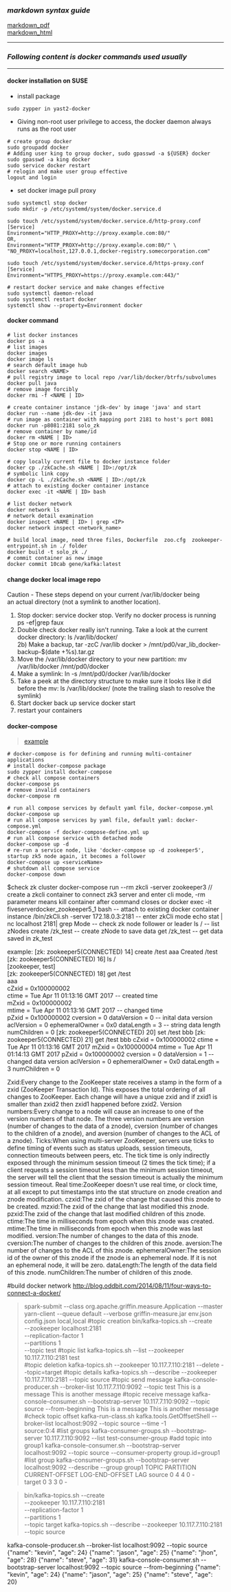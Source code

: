 ### *markdown syntax guide*
[markdown_pdf](https://guides.github.com/pdfs/markdown-cheatsheet-online.pdf)<br>
[markdown_html](https://guides.github.com/features/mastering-markdown/)

---

### *Following content is docker commands used usually*

---

#### docker installation on SUSE
* install package
```shell
sudo zypper in yast2-docker
```
* Giving non-root user privilege to access, the docker daemon always runs as the root user
```shell
# create group docker
sudo groupadd docker
# Adding user king to group docker, sudo gpasswd -a ${USER} docker
sudo gpasswd -a king docker 
sudo service docker restart
# relogin and make user group effective
logout and login  
```
* set docker image pull proxy
```shell
sudo systemctl stop docker
sudo mkdir -p /etc/systemd/system/docker.service.d

sudo touch /etc/systemd/system/docker.service.d/http-proxy.conf
[Service]
Environment="HTTP_PROXY=http://proxy.example.com:80/"
OR, 
Environment="HTTP_PROXY=http://proxy.example.com:80/" \
"NO_PROXY=localhost,127.0.0.1,docker-registry.somecorporation.com"

sudo touch /etc/systemd/system/docker.service.d/https-proxy.conf
[Service]
Environment="HTTPS_PROXY=https://proxy.example.com:443/"

# restart docker service and make changes effective
sudo systemctl daemon-reload
sudo systemctl restart docker
systemctl show --property=Environment docker
```


#### docker command
```shell
# list docker instances
docker ps -a 
# list images
docker images
docker image ls 
# search default image hub
docker search <NAME>
# pull registry image to local repo /var/lib/docker/btrfs/subvolumes
docker pull java
# remove image forcibly
docker rmi -f <NAME | ID>  

# create container instance 'jdk-dev' by image 'java' and start
docker run --name jdk-dev -it java  
# run image as container with mapping port 2181 to host's port 8081
docker run -p8081:2181 solo_zk  
# remove container by name/id
docker rm <NAME | ID>  
# Stop one or more running containers
docker stop <NAME | ID>  

# copy locally current file to docker instance folder
docker cp ./zkCache.sh <NAME | ID>:/opt/zk
# symbolic link copy
docker cp -L ./zkCache.sh <NAME | ID>:/opt/zk 
# attach to existing docker container instance
docker exec -it <NAME | ID> bash  

# list docker network
docker network ls  
# network detail examination
docker inspect <NAME | ID> | grep <IP>
docker network inspect <network_name>

# build local image, need three files, Dockerfile  zoo.cfg  zookeeper-entrypoint.sh in ./ folder
docker build -t solo_zk ./ 
# commit container as new image
docker commit 10cab gene/kafka:latest  
```



#### change docker local image repo
Caution - These steps depend on your current /var/lib/docker being <br>an actual directory (not a symlink to another location).<br>
1) Stop docker: service docker stop. Verify no docker process is running ps -ef|grep faux  
2) Double check docker really isn't running. Take a look at the current docker directory: ls /var/lib/docker/  
2b) Make a backup, tar -zcC /var/lib docker > /mnt/pd0/var_lib_docker-backup-$(date +%s).tar.gz  
3) Move the /var/lib/docker directory to your new partition: mv /var/lib/docker /mnt/pd0/docker  
4) Make a symlink: ln -s /mnt/pd0/docker /var/lib/docker  
5) Take a peek at the directory structure to make sure it looks like it did <br>before the mv: ls /var/lib/docker/ (note the trailing slash to resolve the symlink)  
6) Start docker back up service docker start  
7) restart your containers  

#### docker-compose
> [example](https://github.com/lukeolbrish/examples/tree/master/zookeeper/five-server-docker)
```shell
# docker-compose is for defining and running multi-container applications
# install docker-compose package
sudo zypper install docker-compose  
# check all compose containers
docker-compose ps  
# remove invalid containers
docker-compose rm
  
# run all compose services by default yaml file, docker-compose.yml
docker-compose up
# run all compose services by yaml file, default yaml: docker-compose.yml
docker-compose -f docker-compose-define.yml up  
# run all compose service with detached mode
docker-compose up -d  
# re-run a service node, like 'docker-compose up -d zookeeper5', startup zk5 node again, it becomes a follower
docker-compose up <serviceName>  
# shutdown all compose service
docker-compose down  
```

$check zk cluster
docker-compose run --rm zkcli -server zookeeper3  // create a zkcli container to connect zk3 server and enter cli mode, -rm parameter means kill container after command closes
or
docker exec -it fiveserverdocker_zookeeper5_1 bash  -- attach to existing docker container instance
/bin/zkCli.sh -server 172.18.0.3:2181  -- enter zkCli mode
echo stat | nc localhost 2181| grep Mode  -- check zk node follower or leader
ls /  -- list zNodes
create /zk_test <data>  -- create zNode to save data
get /zk_test   -- get data saved in zk_test

example:
[zk: zookeeper5(CONNECTED) 14] create /test aaa
Created /test                                                                                                                                                                                                                                                                                                                        
[zk: zookeeper5(CONNECTED) 16] ls /                                                                                                                                         
[zookeeper, test]                                                                                                                                                           
[zk: zookeeper5(CONNECTED) 18] get /test                                                                                                                                    
aaa                                                                                                                                                                         
cZxid = 0x100000002                                                                                                                                                         
ctime = Tue Apr 11 01:13:16 GMT 2017  -- created time                                                                                                                                      
mZxid = 0x100000002                                                                                                                                                         
mtime = Tue Apr 11 01:13:16 GMT 2017 -- changed time     
pZxid = 0x100000002
cversion = 0
dataVersion = 0  -- inital data version
aclVersion = 0
ephemeralOwner = 0x0
dataLength = 3  -- string data length
numChildren = 0
[zk: zookeeper5(CONNECTED) 20] set /test bbb
[zk: zookeeper5(CONNECTED) 21] get /test
bbb
cZxid = 0x100000002
ctime = Tue Apr 11 01:13:16 GMT 2017
mZxid = 0x100000004
mtime = Tue Apr 11 01:14:13 GMT 2017
pZxid = 0x100000002
cversion = 0
dataVersion = 1  -- changed data version
aclVersion = 0
ephemeralOwner = 0x0
dataLength = 3
numChildren = 0

Zxid:Every change to the ZooKeeper state receives a stamp in the form of a zxid (ZooKeeper Transaction Id). This exposes the total ordering of all changes to ZooKeeper. Each change will have a unique zxid and if zxid1 is smaller than zxid2 then zxid1 happened before zxid2.
Version numbers:Every change to a node will cause an increase to one of the version numbers of that node. The three version numbers are version (number of changes to the data of a znode), cversion (number of changes to the children of a znode), and aversion (number of changes to the ACL of a znode).
Ticks:When using multi-server ZooKeeper, servers use ticks to define timing of events such as status uploads, session timeouts, connection timeouts between peers, etc. The tick time is only indirectly exposed through the minimum session timeout (2 times the tick time); if a client requests a session timeout less than the minimum session timeout, the server will tell the client that the session timeout is actually the minimum session timeout.
Real time:ZooKeeper doesn't use real time, or clock time, at all except to put timestamps into the stat structure on znode creation and znode modification.
czxid:The zxid of the change that caused this znode to be created.
mzxid:The zxid of the change that last modified this znode.
pzxid:The zxid of the change that last modified children of this znode.
ctime:The time in milliseconds from epoch when this znode was created.
mtime:The time in milliseconds from epoch when this znode was last modified.
version:The number of changes to the data of this znode.
cversion:The number of changes to the children of this znode.
aversion:The number of changes to the ACL of this znode.
ephemeralOwner:The session id of the owner of this znode if the znode is an ephemeral node. If it is not an ephemeral node, it will be zero.
dataLength:The length of the data field of this znode.
numChildren:The number of children of this znode.

#build docker network
http://blog.oddbit.com/2014/08/11/four-ways-to-connect-a-docker/


> spark-submit --class org.apache.griffin.measure.Application --master yarn-client --queue default --verbose griffin-measure.jar env.json config.json local,local
#topic creation
> bin/kafka-topics.sh --create \
    --zookeeper localhost:2181 \
    --replication-factor 1 \
    --partitions 1 \
    --topic test
#topic list	
kafka-topics.sh --list --zookeeper 10.117.7.110:2181
test	
#topic deletion
kafka-topics.sh --zookeeper 10.117.7.110:2181 --delete --topic=target
#topic details
kafka-topics.sh --describe --zookeeper 10.117.7.110:2181 --topic source
#topic send message
kafka-console-producer.sh --broker-list 10.117.7.110:9092 --topic test
This is a message
This is another message
#topic receive message
kafka-console-consumer.sh --bootstrap-server 10.117.7.110:9092 --topic source --from-beginning
This is a message
This is another message
#check topic offset
kafka-run-class.sh kafka.tools.GetOffsetShell --broker-list localhost:9092 --topic source --time -1  
source:0:4
#list groups
kafka-consumer-groups.sh --bootstrap-server 10.117.7.110:9092 --list
test-consumer-group
#add topic into group1
kafka-console-consumer.sh --bootstrap-server localhost:9092 --topic source --consumer-property group.id=group1
#list group
kafka-consumer-groups.sh --bootstrap-server localhost:9092 --describe --group group1
TOPIC        PARTITION  CURRENT-OFFSET  LOG-END-OFFSET  LAG 
source                     0          4               4               0          -                                   
target                       0          3               3               0          -                                   


> bin/kafka-topics.sh --create \
    --zookeeper 10.117.7.110:2181 \
    --replication-factor 1 \
    --partitions 1 \
    --topic target
kafka-topics.sh --describe --zookeeper 10.117.7.110:2181 --topic source
	
kafka-console-producer.sh --broker-list localhost:9092 --topic source
{"name": "kevin", "age": 24}
{"name": "jason", "age": 25}
{"name": "jhon", "age": 28}
{"name": "steve", "age": 31}
kafka-console-consumer.sh --bootstrap-server localhost:9092 --topic source --from-beginning
{"name": "kevin", "age": 24}
{"name": "jason", "age": 25}
{"name": "steve", "age": 20}